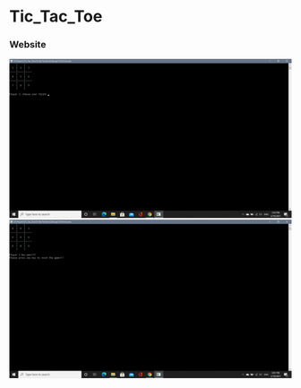 # Tic_Tac_Toe


### Website
![](https://github.com/chirag-goel360/Tic_Tac_Toe/blob/main/application1.png)
![](https://github.com/chirag-goel360/Tic_Tac_Toe/blob/main/application2.png)

